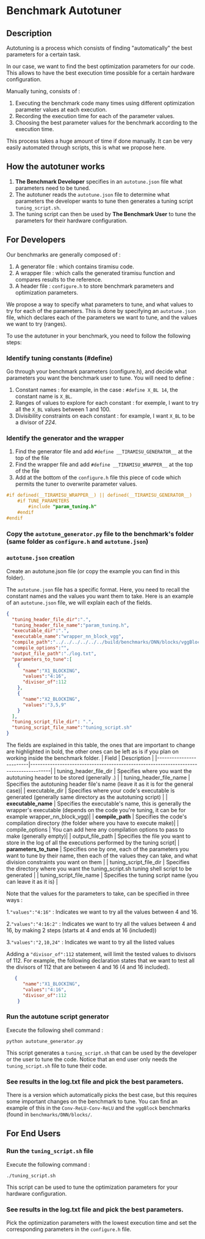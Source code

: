 # Benchmark Autotuner
## Description
Autotuning is a process which consists of finding "automatically" the best parameters for a certain task.

In our case, we want to find the best optimization parameters for our code. This allows to have the best execution time possible for a certain hardware configuration.

Manually tuning, consists of :
1. Executing the benchmark code many times using different optimization parameter values at each execution.
2. Recording the execution time for each of the parameter values.
3. Choosing the best parameter values for the benchmark according to the execution time.

This process takes a huge amount of time if done manually. It can be very easily automated through scripts, this is what we propose here.

## How the autotuner works
1. **The Benchmark Developer** specifies in an `autotune.json` file what parameters need to be tuned.
2. The autotuner reads the `autotune.json` file to determine what parameters the developer wants to tune then generates a tuning script `tuning_script.sh`.
4. The tuning script can then be used by **The Benchmark User** to tune the parameters for their hardware configuration.

## For Developers
Our benchmarks are generally composed of :
1. A generator file : which contains tiramisu code.
2. A wrapper file : which calls the generated tiramisu function and compares results to the reference.
3. A header file : `configure.h` to store benchmark parameters and optimization parameters.

We propose a way to specify what parameters to tune, and what values to try for each of the parameters. This is done by specifying an `autotune.json` file, which declares each of the parameters we want to tune, and the values we want to try (ranges).

To use the autotuner in your benchmark, you need to follow the following steps:
### Identify tuning constants (#define)
Go through your benchmark parameters (configure.h), and decide what parameters you want the benchmark user to tune. You will need to define :
1. Constant names : for example, in the case : `#define X_BL 14`, the constant name is `X_BL`.
2. Ranges of values to explore for each constant : for exemple, I want to try all the `X_BL` values between 1 and 100.
3. Divisibility constraints on each constant : for example, I want `X_BL` to be a divisor of *224*.
### Identify the generator and the wrapper
1. Find the generator file and add `#define __TIRAMISU_GENERATOR__` at the top of the file
2. Find the wrapper file and add `#define __TIRAMISU_WRAPPER__` at the top of the file
3. Add at the bottom of the `configure.h` file this piece of code which permits the tuner to overwrite parameter values.
```c
#if defined(__TIRAMISU_WRAPPER__) || defined(__TIRAMISU_GENERATOR__)
	#if TUNE_PARAMETERS
		#include "param_tuning.h"
	#endif
#endif
```
### Copy the `autotune_generator.py` file to the benchmark's folder (same folder as `configure.h` and `autotune.json`)
### `autotune.json` creation
Create an autotune.json file (or copy the example you can find in this folder).

The `autotune.json` file has a specific format. Here, you need to recall the constant names and the values you want them to take. Here is an example of an `autotune.json` file, we will explain each of the fields.
```json
{
  "tuning_header_file_dir":".",
  "tuning_header_file_name":"param_tuning.h",
  "executable_dir":".",
  "executable_name":"wrapper_nn_block_vgg",
  "compile_path":"../../../../../../build/benchmarks/DNN/blocks/vggBlock/cpu/dense",
  "compile_options":"",
  "output_file_path":"./log.txt",
  "parameters_to_tune":[
    {
      "name":"X1_BLOCKING",
      "values":"4:16",
      "divisor_of":112
    },
    {
      "name":"X2_BLOCKING",
      "values":"3,5,9"
    }
  ],
  "tuning_script_file_dir": ".",
  "tuning_script_file_name":"tuning_script.sh"
}
```
The fields are explained in this table, the ones that are important to change are highlighted in bold, the other ones can be left as is if you plan on working inside the benchmark folder.
| Field                   |    Description                                                                       |
|-------------------------|--------------------------------------------------------------------------------------|
| tuning_header_file_dir  |  Specifies where you want the autotuning header to be stored (generally .)           |
| tuning_header_file_name |  Specifies the autotuning header file's name (leave it as it is for the general case)|
| executable_dir          |  Specifies where your code's executable is generated (generally same directory as the autotuning script) |
| **executable_name**     |  Specifies the executable's name, this is generally the wrapper's executable (depends on the code you're tuning, it can be for example wrapper_nn_block_vgg)|
| **compile_path**        |  Specifies the code's compilation directory (the folder where you have to execute make)|
| compile_options         |  You can add here any compilation options to pass to make (generally empty)|
| output_file_path        |  Specifies the file you want to store in the log of all the executions performed by the tuning script|
| **parameters_to_tune**  |  Specifies one by one, each of the parameters you want to tune by their name, then each of the values they can take, and what division constraints you want on them |
| tuning_script_file_dir  |  Specifies the directory where you want the tuning_script.sh tuning shell script to be generated |
| tuning_script_file_name |  Specifies the tuning script name (you can leave it as it is) |

Note that the values for the parameters to take, can be specified in three ways :

1.`"values":"4:16"` : Indicates we want to try all the values between 4 and 16.

2.`"values":"4:16:2"` : Indicates we want to try all the values between 4 and 16, by making 2 steps (starts at 4 and ends at 16 (included))

3.`"values":"2,10,24"` : Indicates we want to try all the listed values

Adding a `"divisor_of":112` statement, will limit the tested values to divisors of 112.
For example, the following declaration states that we want to test all the divisors of 112 that are between 4 and 16  (4 and 16 included).
```json
   {
      "name":"X1_BLOCKING",
      "values":"4:16",
      "divisor_of":112
    }
```

### Run the autotune script generator
Execute the following shell command :
```
python autotune_generator.py
```
This script generates a `tuning_script.sh` that can be used by the developer or the user to tune the code.
Notice that an end user only needs the `tuning_script.sh` file to tune their code.

### See results in the log.txt file and pick the best parameters.
There is a version which automatically picks the best case, but this requires some important changes on the benchmark to tune. You can find an example of this in the `Conv-ReLU-Conv-ReLU` and the `vggBlock` benchmarks (found in `benchmarks/DNN/blocks/`.


## For End Users
### Run the `tuning_script.sh` file
Execute the following command :
```
./tuning_script.sh
```
This script can be used to tune the optimization parameters for your hardware configuration.

### See results in the log.txt file and pick the best parameters.
Pick the optimization parameters with the lowest execution time and set the corresponding parameters in the `configure.h` file.
